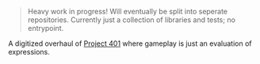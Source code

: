 > Heavy work in progress! Will eventually be split into seperate repositories. Currently just a collection of libraries and tests; no entrypoint.

A digitized overhaul of [Project 401](https://github.com/rtaylor034/401-infinite-paper) where gameplay is just an evaluation of expressions.
